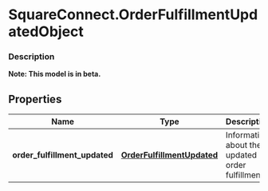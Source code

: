 # SquareConnect.OrderFulfillmentUpdatedObject

### Description
**Note: This model is in beta.**



## Properties
Name | Type | Description | Notes
------------ | ------------- | ------------- | -------------
**order_fulfillment_updated** | [**OrderFulfillmentUpdated**](OrderFulfillmentUpdated.md) | Information about the updated order fulfillment. | [optional] 



